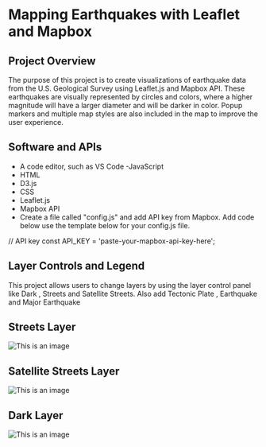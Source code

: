 # Mapping Earthquakes with Leaflet and Mapbox

## Project Overview
The purpose of this project is to create visualizations of earthquake data from the U.S. Geological Survey using Leaflet.js and Mapbox API. These earthquakes are visually represented by circles and colors, where a higher magnitude will have a larger diameter and will be darker in color. Popup markers and multiple map styles are also included in the map to improve the user experience.
 
 

## Software and APIs
- A code editor, such as VS Code
-JavaScript
- HTML
- D3.js
- CSS
- Leaflet.js
- Mapbox API
- Create a file called "config.js"  and add API key from Mapbox.
  Add code below use the template below for your config.js file.
 
 // API key
const API_KEY = 'paste-your-mapbox-api-key-here';

## Layer Controls and Legend
 This project allows users to change layers by using the layer control panel like Dark  , Streets and Satellite Streets. 
 Also add Tectonic Plate , Earthquake and Major Earthquake
 
 ## Streets  Layer 
 
 ![This is an image](https://github.com/NadaAdem/Mapping_Earthquakes/blob/main/Resources/home.png)
 
 ## Satellite Streets Layer 
 
  ![This is an image](https://github.com/NadaAdem/Mapping_Earthquakes/blob/main/Resources/satellite.png)
  
  ## Dark  Layer 
  
  ![This is an image](https://github.com/NadaAdem/Mapping_Earthquakes/blob/main/Resources/dark.png)



